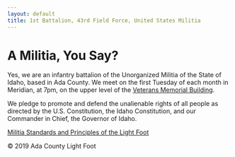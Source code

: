 ```yaml
---
layout: default
title: 1st Battalion, 43rd Field Force, United States Militia
---
```


# A Militia, You Say?
Yes, we are an infantry battalion of the Unorganized Militia of the State of
Idaho, based in Ada County. We meet on the first Tuesday of each month in
Meridian, at 7pm, on the upper level of the [Veterans Memorial Building][map].

We pledge to promote and defend the unalienable rights of all people as
directed by the U.S. Constitution, the Idaho Constitution, and our Commander in
Chief, the Governor of Idaho.

[Militia Standards and Principles of the Light Foot][standards]

© 2019 Ada County Light Foot


[map]:       https://www.mapquest.com/search/result?slug=%2Fus%2Fidaho%2Fmeridian%2F83642-2521%2F22-w-broadway-ave-43.610295,-116.393909&query=22%20W%20Broadway%20Ave,%20Meridian,%20ID%2083642-2521&page=0&index=0
[standards]: download/Light_Foot_Militia_Standards_2014.pdf
